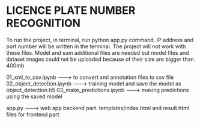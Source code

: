 # LICENCE PLATE NUMBER RECOGNITION



To run the project, in terminal, run python app.py command.
IP address and port number will be written in the terminal.
The project will not work with these files. Model and sum additional files are needed but
model files and dataset images could not be uploaded because of their size are bigger than 400mb 

01_xml_to_csv.ipynb ---> to convert xml annotation files to csv file
02_object_detection.ipynb ---> training model and save the model as object_detection.h5
03_make_predictions.ipynb ---> making predictions using the saved model

app.py ---> web app backend part.
templates/index.html and result.html files for frontend part
